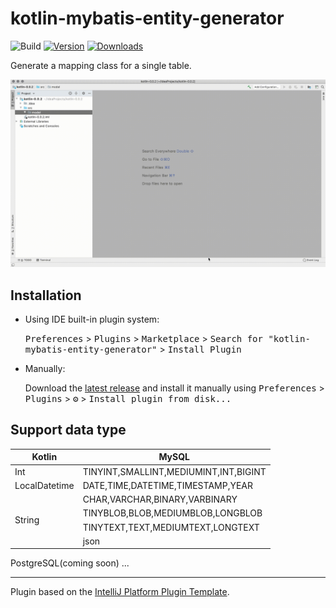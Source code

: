 # kotlin-mybatis-entity-generator

![Build](https://github.com/shuntakeuch1/kotlin-mybatis-entity-generator/workflows/Build/badge.svg)
[![Version](https://img.shields.io/jetbrains/plugin/v/PLUGIN_ID.svg)](https://plugins.jetbrains.com/plugin/14770-kotlin-mybatis-entity-generator)
[![Downloads](https://img.shields.io/jetbrains/plugin/d/PLUGIN_ID.svg)](https://plugins.jetbrains.com/plugin/14770-kotlin-mybatis-entity-generator)

<!-- Plugin description -->
Generate a mapping class for a single table.

<!-- Plugin description end -->

<p><img src="images/demo_v002.gif" width="100%" height="50%"></p>

## Installation

- Using IDE built-in plugin system:

  <kbd>Preferences</kbd> > <kbd>Plugins</kbd> > <kbd>Marketplace</kbd> > <kbd>Search for "kotlin-mybatis-entity-generator"</kbd> >
  <kbd>Install Plugin</kbd>

- Manually:

  Download the [latest release](https://github.com/shuntakeuch1/kotlin-mybatis-entity-generator/releases/latest) and install it manually using
  <kbd>Preferences</kbd> > <kbd>Plugins</kbd> > <kbd>⚙️</kbd> > <kbd>Install plugin from disk...</kbd>

## Support data type

<table>
  <thead>
    <tr>
      <th> Kotlin</th>
      <th> MySQL</th>
    </tr>
  </thead>
  <tbody>
    <tr>
      <td>Int</td>
      <td>TINYINT,SMALLINT,MEDIUMINT,INT,BIGINT</td>
    </tr>
    <tr>
      <td>LocalDatetime</td>
      <td>DATE,TIME,DATETIME,TIMESTAMP,YEAR</td>
    </tr>
    <tr>
      <td rowspan="4">String</td>
      <td>CHAR,VARCHAR,BINARY,VARBINARY</td>
    </tr>
    <tr>
      <td>TINYBLOB,BLOB,MEDIUMBLOB,LONGBLOB</td>
    </tr>
    <tr>
      <td>TINYTEXT,TEXT,MEDIUMTEXT,LONGTEXT</td>
    </tr>
    <tr>
      <td>json</td>
    </tr>
  </tbody>
</table>

PostgreSQL(coming soon) ...

---
Plugin based on the [IntelliJ Platform Plugin Template][template].

[template]: https://github.com/JetBrains/intellij-platform-plugin-template
